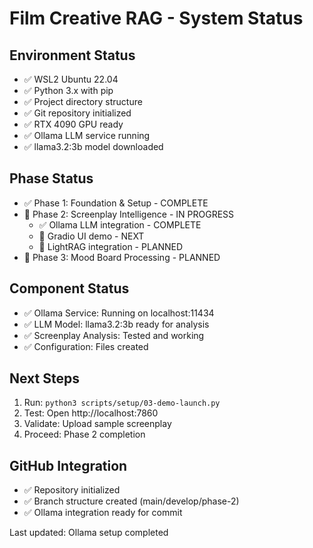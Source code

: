 # Film Creative RAG - System Status

## Environment Status
- ✅ WSL2 Ubuntu 22.04
- ✅ Python 3.x with pip
- ✅ Project directory structure
- ✅ Git repository initialized
- ✅ RTX 4090 GPU ready
- ✅ Ollama LLM service running
- ✅ llama3.2:3b model downloaded

## Phase Status  
- ✅ Phase 1: Foundation & Setup - COMPLETE
- 🔧 Phase 2: Screenplay Intelligence - IN PROGRESS
  - ✅ Ollama LLM integration - COMPLETE
  - 🔧 Gradio UI demo - NEXT
  - 📅 LightRAG integration - PLANNED
- 📅 Phase 3: Mood Board Processing - PLANNED

## Component Status
- ✅ Ollama Service: Running on localhost:11434
- ✅ LLM Model: llama3.2:3b ready for analysis
- ✅ Screenplay Analysis: Tested and working
- ✅ Configuration: Files created

## Next Steps
1. Run: `python3 scripts/setup/03-demo-launch.py`
2. Test: Open http://localhost:7860
3. Validate: Upload sample screenplay
4. Proceed: Phase 2 completion

## GitHub Integration
- ✅ Repository initialized
- ✅ Branch structure created (main/develop/phase-2)
- ✅ Ollama integration ready for commit

Last updated: Ollama setup completed
